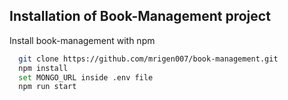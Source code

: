 
## Installation of Book-Management project

Install book-management with npm

```bash
  git clone https://github.com/mrigen007/book-management.git
  npm install
  set MONGO_URL inside .env file
  npm run start
```
